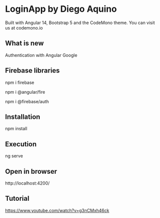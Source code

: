 # LoginApp by Diego Aquino
Built with Angular 14, Bootstrap 5 and the CodeMono theme.
You can visit us at codemono.io

## What is new
Authentication with Angular Google

## Firebase libraries
npm i firebase

npm i @angular/fire

npm i @firebase/auth

## Installation
npm install

## Execution
ng serve

## Open in browser
http://localhost:4200/

## Tutorial
https://www.youtube.com/watch?v=g3nCMxh46ck
